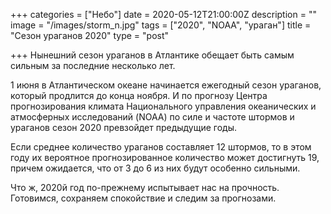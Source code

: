 +++
categories = ["Небо"]
date = 2020-05-12T21:00:00Z
description = ""
image = "/images/storm_n.jpg"
tags = ["2020", "NOAA", "ураган"]
title = "Сезон ураганов 2020"
type = "post"

+++
Нынешний сезон ураганов в Атлантике обещает быть самым сильным за последние несколько лет.

1 июня в Атлантическом океане начинается ежегодный сезон ураганов, который продлится до конца ноября. И по прогнозу Центра прогнозирования климата Национального управления океанических и атмосферных исследований (NOAA) по силе и частоте штормов и ураганов сезон 2020 превзойдет предыдущие годы.

Если среднее количество ураганов составляет 12 штормов, то в этом году их вероятное прогнозированное количество может достигнуть 19, причем ожидается, что от 3 до 6 из них будут особенно сильными.

Что ж, 2020й год по-прежнему испытывает нас на прочность. Готовимся, сохраняем спокойствие и следим за прогнозами.